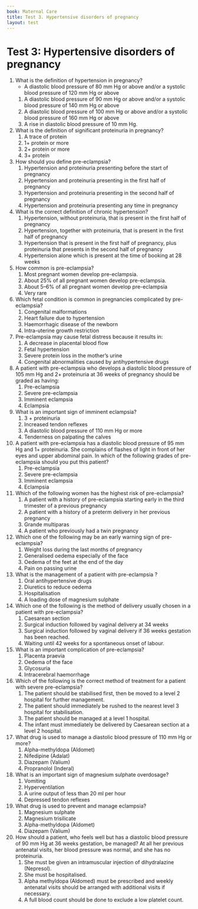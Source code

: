 ```yaml
---
book: Maternal Care
title: Test 3. Hypertensive disorders of pregnancy
layout: test
---
```


# Test 3: Hypertensive disorders of pregnancy

1.	What is the definition of hypertension in pregnancy?
	-	A diastolic blood pressure of 80 mm Hg or above and/or a systolic blood pressure of 120 mm Hg or above
	1.	A diastolic blood pressure of 90 mm Hg or above and/or a systolic blood pressure of 140 mm Hg or above
	1.	A diastolic blood pressure of 100 mm Hg or above and/or a systolic blood pressure of 160 mm Hg or above
	1.	A rise in diastolic blood pressure of 10 mm Hg.
2.	What is the definition of significant proteinuria in pregnancy?
	1.	A trace of protein
	1.	1+ protein or more
	1.	2+ protein or more
	1.	3+ protein
3.	How should you define pre-eclampsia?
	1.	Hypertension and proteinuria presenting before the start of pregnancy
	1.	Hypertension and proteinuria presenting in the first half of pregnancy
	1.	Hypertension and proteinuria presenting in the second half of pregnancy
	1.	Hypertension and proteinuria presenting any time in pregnancy
4.	What is the correct definition of chronic hypertension?
	1.	Hypertension, without proteinuria, that is present in the first half of pregnancy
	1.	Hypertension, together with proteinuria, that is present in the first half of pregnancy
	1.	Hypertension that is present in the first half of pregnancy, plus proteinuria that presents in the second half of pregnancy
	1.	Hypertension alone which is present at the time of booking at 28 weeks
5.	How common is pre-eclampsia?
	1.	Most pregnant women develop pre-eclampsia.
	1.	About 25% of all pregnant women develop pre-eclampsia.
	1.	About 5–6% of all pregnant women develop pre-eclampsia
	1.	Very rare
6.	Which fetal condition is common in pregnancies complicated by pre-eclampsia?
	1.	Congenital malformations
	1.	Heart failure due to hypertension
	1.	Haemorrhagic disease of the newborn
	1.	Intra-uterine growth restriction
7.	Pre-eclampsia may cause fetal distress because it results in:
	1.	A decrease in placental blood flow
	1.	Fetal hypertension
	1.	Severe protein loss in the mother’s urine
	1.	Congenital abnormalities caused by antihypertensive drugs
8.	A patient with pre-eclampsia who develops a diastolic blood pressure of 105 mm Hg and 2+ proteinuria at 36 weeks of pregnancy should be graded as having:
	1.	Pre-eclampsia
	1.	Severe pre-eclampsia
	1.	Imminent eclampsia
	1.	Eclampsia
9.	What is an important sign of imminent eclampsia?
	1.	3 + proteinuria
	1.	Increased tendon reflexes
	1.	A diastolic blood pressure of 110 mm Hg or more
	1.	Tenderness on palpating the calves
10.	A patient with pre-eclampsia has a diastolic blood pressure of 95 mm Hg and 1+ proteinuria. She complains of flashes of light in front of her eyes and upper abdominal pain. In which of the following grades of pre-eclampsia should you put this patient?
	1.	Pre-eclampsia
	1.	Severe pre-eclampsia
	1.	Imminent eclampsia
	1.	Eclampsia
11.	Which of the following women has the highest risk of pre-eclampsia?
	1.	A patient with a history of pre-eclampsia starting early in the third trimester of a previous pregnancy
	1.	A patient with a history of a preterm delivery in her previous pregnancy
	1.	Grande multiparas
	1.	A patient who previously had a twin pregnancy
12.	Which one of the following may be an early warning sign of pre-eclampsia? 
	1.	Weight loss during the last months of pregnancy
	1.	Generalised oedema especially of the face
	1.	Oedema of the feet at the end of the day
	1.	Pain on passing urine
13.	What is the management of a patient with pre-eclampsia ?
	1.	Oral antihypertensive drugs
	1.	Diuretics to reduce oedema
	1.	Hospitalisation
	1.	A loading dose of magnesium sulphate
14.	Which one of the following is the method of delivery usually chosen in a patient with pre-eclampsia?
	1.	Caesarean section
	1.	Surgical induction followed by vaginal delivery at 34 weeks
	1.	Surgical induction followed by vaginal delivery if 36 weeks gestation has been reached.
	1.	Waiting until 42 weeks for a spontaneous onset of labour.
15.	What is an important complication of pre-eclampsia?
	1.	Placenta praevia
	1.	Oedema of the face
	1.	Glycosuria
	1.	Intracerebral haemorrhage
16.	Which of the following is the correct method of treatment for a patient with severe pre-eclampsia?
	1.	The patient should be stabilised first, then be moved to a level 2 hospital for further management.
	1.	The patient should immediately be rushed to the nearest level 3 hospital for stabilisation.
	1.	The patient should be managed at a level 1 hospital.
	1.	The infant must immediately be delivered by Caesarean section at a level 2 hospital.
17.	What drug is used to manage a diastolic blood pressure of 110 mm Hg or more?
	1.	Alpha-methyldopa (Aldomet)
	1.	Nifedipine (Adalat)
	1.	Diazepam (Valium)
	1.	Propranolol (Inderal)
18.	What is an important sign of magnesium sulphate overdosage?
	1.	Vomiting
	1.	Hyperventilation
	1.	A urine output of less than 20 ml per hour
	1.	Depressed tendon reflexes
19.	What drug is used to prevent and manage eclampsia?
	1.	Magnesium sulphate
	1.	Magnesium trisilicate
	1.	Alpha-methyldopa (Aldomet)
	1.	Diazepam (Valium)
20.	How should a patient, who feels well but has a diastolic blood pressure of 90 mm Hg at 36 weeks gestation, be managed? At all her previous antenatal visits, her blood pressure was normal, and she has no proteinuria.
	1.	She must be given an intramuscular injection of dihydralazine (Nepresol).
	1.	She must be hospitalised.
	1.	Alpha methyldopa (Aldomed) must be prescribed and weekly antenatal visits should be arranged with additional visits if necessary.
	1.	A full blood count should be done to exclude a low platelet count.